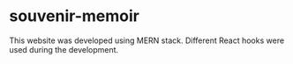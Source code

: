 # souvenir-memoir


This website was developed using MERN stack. Different React hooks were used during the development.


